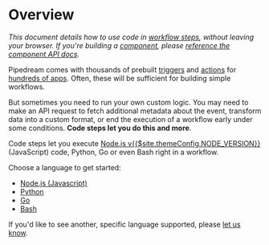 # Overview

_This document details how to use code in [workflow steps](/workflows/steps), without leaving your browser. If you're building a [component](/components/), please [reference the component API docs](/components/api/)._

Pipedream comes with thousands of prebuilt [triggers](/workflows/steps/triggers/) and [actions](/components/actions/) for [hundreds of apps](https://pipedream.com/apps). Often, these will be sufficient for building simple workflows.

But sometimes you need to run your own custom logic. You may need to make an API request to fetch additional metadata about the event, transform  data into a custom format, or end the execution of a workflow early under some conditions. **Code steps let you do this and more**.

Code steps let you execute [Node.js v{{$site.themeConfig.NODE_VERSION}}](https://nodejs.org/) (JavaScript) code, Python, Go or even Bash right in a workflow.

Choose a language to get started:

* [Node.js (Javascript)](/code/nodejs/)
* [Python](/code/python/)
* [Go](/code/go/)
* [Bash](/code/bash/)

If you'd like to see another, specific language supported, please [let us know](https://pipedream.com/community).

<Footer />

